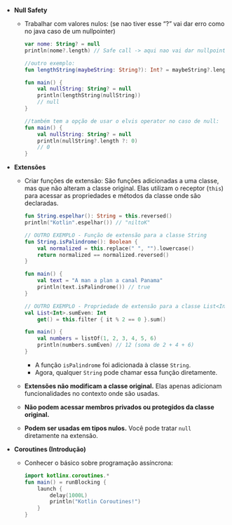 

- **Null Safety**
    - Trabalhar com valores nulos: (se nao tiver esse “?” vai dar erro como no java caso de um nullpointer)
        
        ```kotlin
        var nome: String? = null
        println(nome?.length) // Safe call -> aqui nao vai dar nullpointer!

		//outro exemplo:
		fun lengthString(maybeString: String?): Int? = maybeString?.length

		fun main() { 
		    val nullString: String? = null
		    println(lengthString(nullString))
		    // null
		}

		//também tem a opção de usar o elvis operator no caso de null:
		fun main() {
		    val nullString: String? = null
		    println(nullString?.length ?: 0)
		    // 0
		}
        ```
		
- **Extensões**
    - Criar funções de extensão:
         São funções adicionadas a uma classe, mas que não alteram a classe original. Elas utilizam o receptor (`this`) para acessar as propriedades e métodos da classe onde são declaradas.
        ```kotlin
        fun String.espelhar(): String = this.reversed()
        println("Kotlin".espelhar()) // "niltoK"

		// OUTRO EXEMPLO - Função de extensão para a classe String
		fun String.isPalindrome(): Boolean {
		    val normalized = this.replace(" ", "").lowercase()
		    return normalized == normalized.reversed()
		}
		
		fun main() {
		    val text = "A man a plan a canal Panama"
		    println(text.isPalindrome()) // true
		}

		// OUTRO EXEMPLO - Propriedade de extensão para a classe List<Int>
		val List<Int>.sumEven: Int
		    get() = this.filter { it % 2 == 0 }.sum()
		
		fun main() {
		    val numbers = listOf(1, 2, 3, 4, 5, 6)
		    println(numbers.sumEven) // 12 (soma de 2 + 4 + 6)
		}


        ```
        - A função `isPalindrome` foi adicionada à classe `String`.
		- Agora, qualquer `String` pode chamar essa função diretamente.

	- **Extensões não modificam a classe original.** Elas apenas adicionam funcionalidades no contexto onde são usadas.
	- **Não podem acessar membros privados ou protegidos da classe original.**
	- **Podem ser usadas em tipos nulos.** Você pode tratar `null` diretamente na extensão.

- **Coroutines (Introdução)**
    - Conhecer o básico sobre programação assíncrona:
        
        ```kotlin
        import kotlinx.coroutines.*
        fun main() = runBlocking {
            launch {
                delay(1000L)
                println("Kotlin Coroutines!")
            }
        }
        ```
        

